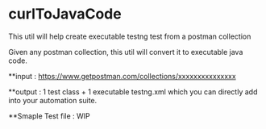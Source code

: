 # curlToJavaCode
This util will help create executable testng test from a postman collection


Given any postman collection, this util will convert it to executable java code.


**input : https://www.getpostman.com/collections/xxxxxxxxxxxxxxx

**output : 1 test class + 1 executable testng.xml which you can directly add into your automation suite.


**Smaple Test file : WIP


